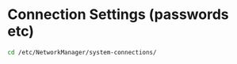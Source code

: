 Connection Settings (passwords etc)
===================================

```bash
cd /etc/NetworkManager/system-connections/
```
